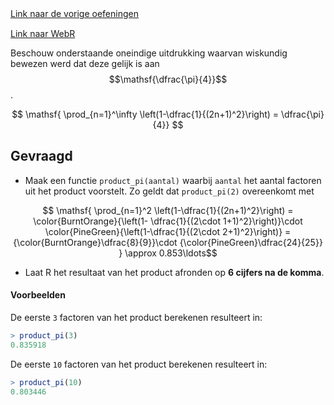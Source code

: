 <div class="text-end">
    <a class="btn btn-filled with-icon" href="https://dodona.be/nl/courses/2690" target="_blank"><i class="mdi mdi-backburger mdi-24" title="link"></i>Link naar de vorige oefeningen</a>
</div>

<div class="text-end" style="margin-top:15px">
    <a class="btn btn-filled with-icon" href="https://webr.r-wasm.org/latest/" target="_blank"><i class="mdi mdi-cloud-tags mdi-24" title="link"></i>Link naar WebR</a>
</div>

Beschouw onderstaande oneindige uitdrukking waarvan wiskundig bewezen werd dat deze gelijk is aan $$\mathsf{\dfrac{\pi}{4}}$$.

$$
\mathsf{ \prod_{n=1}^\infty \left(1-\dfrac{1}{(2n+1)^2}\right) = \dfrac{\pi}{4}}
$$

## Gevraagd

- Maak een functie `product_pi(aantal)` waarbij `aantal` het aantal factoren uit het product voorstelt. Zo geldt dat `product_pi(2)` overeenkomt met 

$$
\mathsf{ \prod_{n=1}^2 \left(1-\dfrac{1}{(2n+1)^2}\right) = \color{BurntOrange}{\left(1- \dfrac{1}{(2\cdot 1+1)^2}\right)}\cdot \color{PineGreen}{\left(1-\dfrac{1}{(2\cdot 2+1)^2}\right)} = {\color{BurntOrange}\dfrac{8}{9}}\cdot {\color{PineGreen}\dfrac{24}{25}} } \approx 0.853\ldots$$

- Laat R het resultaat van het product afronden op **6 cijfers na de komma**.

#### Voorbeelden

De eerste `3` factoren van het product berekenen resulteert in:

 ```R
 > product_pi(3)
0.835918
 ```

De eerste `10` factoren van het product berekenen resulteert in:

 ```R
 > product_pi(10)
0.803446
 ```

